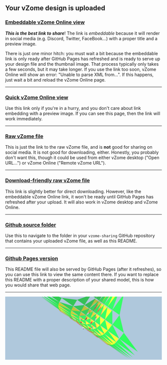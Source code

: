 ## Your vZome design is uploaded

### [Embeddable vZome Online view][embed]

***This is the best link to share***!  The link is *embeddable* because it will render in social media (e.g. Discord, Twitter, FaceBook...) with a proper title and a preview image.

There is just one minor hitch: you must wait a bit because the embeddable link is only 
ready after GitHub Pages has refreshed and is ready to serve up
your design file and the thumbnail image.
That process typically only takes a few seconds, but it may take longer.
If you use the link too soon, vZome Online will show an error: "Unable to parse XML from...".
If this happens, just wait a bit and reload the vZome Online page.

---

### [Quick vZome Online view][quick]

Use this link only if you're in a hurry, and you don't care about link embedding with a preview image.  If you can see this page, then the link will work immediately.

---

### [Raw vZome file][raw]

This is just the link to the raw vZome file, and is **not** good for
sharing on social media.
It is not good for downloading, either.
Honestly, you probably don't want this, though it could be used from either
vZome desktop ("Open URL...") or vZome Online ("Remote vZome URL").

---

### [Download-friendly raw vZome file][rawPages]

This link is slightly better for direct downloading.
However, like the embeddable vZome Online link, it won't be ready until
GitHub Pages has refreshed after your upload.
It will also work in vZome desktop and vZome Online.

---

### [Github source folder][source]

Use this to navigate to the folder in your `vzome-sharing` GitHub repository
that contains your uploaded vZome file, as well as this README.

---

### [Github Pages version][pages]

This README file will also be served by GitHub Pages (after it refreshes),
so you can use this link to view the same content there.
If you want to replace this README with a proper description of your shared model,
this is how you would share that web page.

---

![Image](<hyperbola_3axes.png>)


[quick]: <https://vzome.com/app/?url=https://raw.githubusercontent.com/nanma80/vzome-sharing/main/2021/07/02/16-46-05-hyperbola_3axes/hyperbola_3axes.vZome>
[embed]: <https://vzome.com/app/embed.py?url=https://www.nan.ma/vzome-sharing/2021/07/02/16-46-05-hyperbola_3axes/hyperbola_3axes.vZome>
[source]: <https://github.com/nanma80/vzome-sharing/tree/main/2021/07/02/16-46-05-hyperbola_3axes/>
[pages]: <https://www.nan.ma/vzome-sharing/2021/07/02/16-46-05-hyperbola_3axes/>
[raw]: <https://raw.githubusercontent.com/nanma80/vzome-sharing/main/2021/07/02/16-46-05-hyperbola_3axes/hyperbola_3axes.vZome>
[rawPages]: <https://www.nan.ma/vzome-sharing/2021/07/02/16-46-05-hyperbola_3axes/hyperbola_3axes.vZome>
